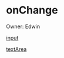 # onChange

Owner: Edwin

[input](onChange%2021afb7a9e2794922b745acfe324b3e6f/input%20b2864099f8c54a0aa4db0afc4d92a4b8.md)

[textArea](onChange%2021afb7a9e2794922b745acfe324b3e6f/textArea%201f2f9ac603b242b89f28cfe5f5ea4a89.md)